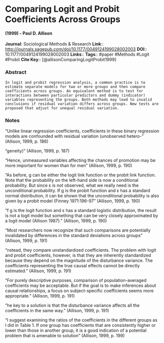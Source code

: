 # Comparing Logit and Probit Coefficients Across Groups
#### (1999) - Paul D. Allison
**Journal**: Sociological Methods & Research
**Link**:: http://journals.sagepub.com/doi/10.1177/0049124199028002003
**DOI**:: 10.1177/0049124199028002003
**Links**:: 
**Tags**:: #paper #Methods #Logit #Probit 
**Cite Key**:: [@allisonComparingLogitProbit1999]

### Abstract

```
In logit and probit regression analysis, a common practice is to estimate separate models for two or more groups and then compare coefficients across groups. An equivalent method is to test for interactions between particular predictors and dummy (indicator) variables representing the groups. Both methods may lead to invalid conclusions if residual variation differs across groups. New tests are proposed that adjust for unequal residual variation.
```

### Notes

“Unlike linear regression coefficients, coefficients in these binary regression models are confounded with residual variation (unobserved hetero-” (Allison, 1999, p. 186)

“geneity)” (Allison, 1999, p. 187)

“Hence, unmeasured variables affecting the chances of promotion may be more important for women than for men” (Allison, 1999, p. 190)

“As before, g can be either the logit link function or the probit link function. Note that the probability on the left-hand side is now a conditional probability. But since ε is not observed, what we really need is the unconditional probability. If g is the probit function and ε has a standard normal distribution, it can be shown that the unconditional probability is also given by a probit model (Finney 1971:196-97” (Allison, 1999, p. 190)

“f g is the logit function and ε has a standard logistic distribution, the result is not a logit model but something that can be very closely approximated by a logit model (Allison 1987).” (Allison, 1999, p. 190)

“Most researchers now recognize that such comparisons are potentially invalidated by differences in the standard deviations across groups” (Allison, 1999, p. 191)

“nstead, they compare unstandardized coefficients. The problem with logit and probit coefficients, however, is that they are inherently standardized because they depend on the magnitude of the disturbance variance. The coefficients representing the true causal effects cannot be directly estimated.” (Allison, 1999, p. 191)

“For purely descriptive purposes, comparison of population-averaged coefficients may be acceptable. But if the goal is to make inferences about causal relationships, a focus on subject-specific coefficients seems more appropriate.” (Allison, 1999, p. 191)

“he key to a solution is that the disturbance variance affects all the coefficients in the same way.” (Allison, 1999, p. 191)

“I suggest examining the ratios of the coefficients in the different groups as I did in Table 1. If one group has coefficients that are consistently higher or lower than those in another group, it is a good indication of a potential problem that is amenable to solution” (Allison, 1999, p. 199)